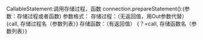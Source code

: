 CallableStatement:调用存储过程，函数
connection.prepareStatement():(参数：存储过程或者函数)
参数格式：
存储过程：（无返回值，用Out参数代替）
        {call,  存储过程名（参数列表）}
存储函数：（有返回值）
        {？=call,  存储函数名（参数列表）}